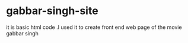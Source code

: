 # gabbar-singh-site
it is basic html code .I used it to create front end web page of the movie gabbar singh
